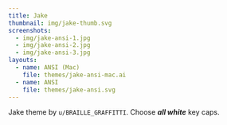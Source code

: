 ```yaml
---
title: Jake
thumbnail: img/jake-thumb.svg
screenshots:
  - img/jake-ansi-1.jpg
  - img/jake-ansi-2.jpg
  - img/jake-ansi-3.jpg
layouts:
  - name: ANSI (Mac)
    file: themes/jake-ansi-mac.ai
  - name: ANSI
    file: themes/jake-ansi.svg
---
```


Jake theme by `u/BRAILLE_GRAFFITTI`. Choose ***all white*** key caps.
